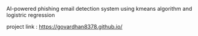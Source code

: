 AI-powered phishing email detection system using kmeans algorithm and logistric regression

project link : https://govardhan8378.github.io/

